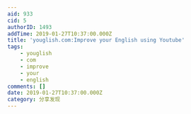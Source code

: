 ```yaml
---
aid: 933
cid: 5
authorID: 1493
addTime: 2019-01-27T10:37:00.000Z
title: 'youglish.com:Improve your English using Youtube'
tags:
    - youglish
    - com
    - improve
    - your
    - english
comments: []
date: 2019-01-27T10:37:00.000Z
category: 分享发现
---
```



